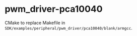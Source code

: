 # pwm_driver-pca10040

CMake to replace Makefile in ```SDK/examples/peripheral/pwm_driver/pca10040/blank/armgcc```.